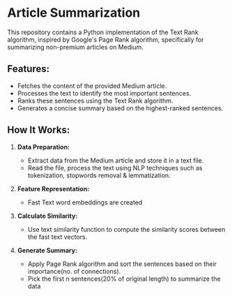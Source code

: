 # Article Summarization

  This repository contains a Python implementation of the Text Rank algorithm, inspired by Google's Page Rank algorithm, specifically for summarizing non-premium articles on Medium.

## Features:
- Fetches the content of the provided Medium article.
- Processes the text to identify the most important sentences.
- Ranks these sentences using the Text Rank algorithm.
- Generates a concise summary based on the highest-ranked sentences.

## How It Works:

1. **Data Preparation:**
   - Extract data from the Medium article and store it in a text file.
   - Read the file, process the text using NLP techniques such as tokenization, stopwords removal & lemmatization.

2. **Feature Representation:**
   - Fast Text word embeddings are created

3. **Calculate Similarity:**
   - Use text similarity function to compute the similarity scores between the fast text vectors.

4. **Generate Summary:**
   - Apply Page Rank algorithm and sort the sentences based on their importance(no. of connections).
   - Pick the first n sentences(20% of original length) to summarize the data
